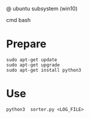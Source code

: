 @ ubuntu subsystem (win10)

cmd
  bash

# Prepare
    sudo apt-get update
    sudo apt-get upgrade
    sudo apt-get install python3

# Use
    python3  sorter.py <LOG_FILE>

